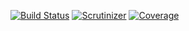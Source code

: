 [![Build Status](https://travis-ci.org/InstILIAS/flightcontrol.svg?branch=trunk)](https://travis-ci.org/InstILIAS/flightcontrol)
[![Scrutinizer](https://scrutinizer-ci.com/g/InstILIAS/flightcontrol/badges/quality-score.png?b=trunk)](https://scrutinizer-ci.com/g/InstILIAS/flightcontrol)
[![Coverage](https://scrutinizer-ci.com/g/InstILIAS/flightcontrol/badges/coverage.png?b=trunk)](https://scrutinizer-ci.com/g/InstILIAS/flightcontrol)
